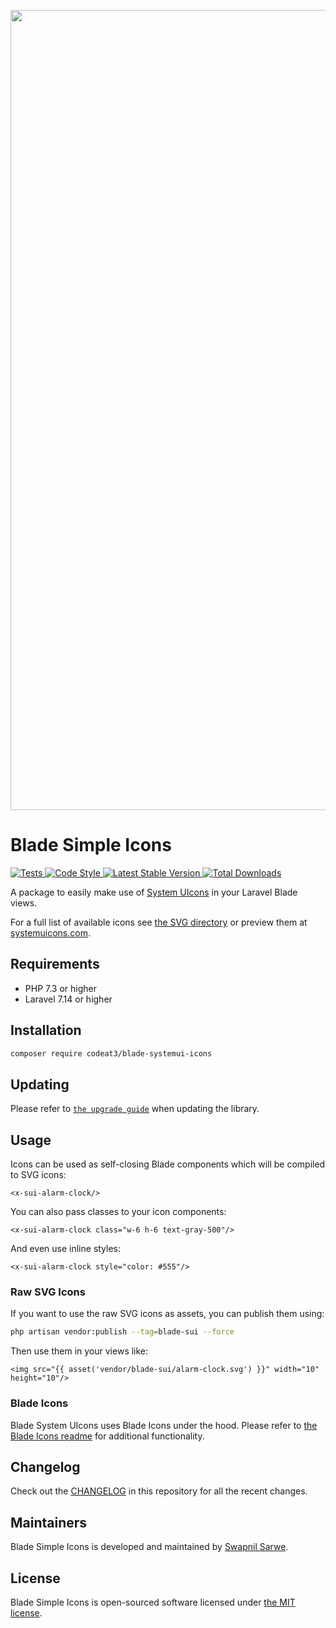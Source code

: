<p align="center">
    <img src="https://banners.beyondco.de/Blade%20System%20UIcons.png?theme=light&packageManager=composer+require&packageName=codeat3%2Fblade-systemui-icons&pattern=architect&style=style_1&description=A+package+to+use+System+UIcons+in+your+Laravel+Blade+views&md=1&showWatermark=1&fontSize=100px&images=https%3A%2F%2Flaravel.com%2Fimg%2Flogomark.min.svg" width="1280" title="Social Card Blade Simple Icons">
</p>

# Blade Simple Icons

<a href="https://github.com/codeat3/blade-systemui-icons/actions?query=workflow%3ATests">
    <img src="https://github.com/codeat3/blade-systemui-icons/workflows/Tests/badge.svg" alt="Tests">
</a>
<a href="https://github.styleci.io/repos/258753939">
    <img src="https://github.styleci.io/repos/258753939/shield?style=flat" alt="Code Style">
</a>
<a href="https://packagist.org/packages/codeat3/blade-systemui-icons">
    <img src="https://img.shields.io/packagist/v/codeat3/blade-systemui-icons" alt="Latest Stable Version">
</a>
<a href="https://packagist.org/packages/codeat3/blade-systemui-icons">
    <img src="https://img.shields.io/packagist/dt/codeat3/blade-systemui-icons" alt="Total Downloads">
</a>

A package to easily make use of [System UIcons](hhttps://github.com/CoreyGinnivan/system-uicons) in your Laravel Blade views.

For a full list of available icons see [the SVG directory](resources/svg) or preview them at [systemuicons.com](https://systemuicons.com/).

## Requirements

- PHP 7.3 or higher
- Laravel 7.14 or higher

## Installation

```bash
composer require codeat3/blade-systemui-icons
```

## Updating

Please refer to [`the upgrade guide`](UPGRADE.md) when updating the library.

## Usage

Icons can be used as self-closing Blade components which will be compiled to SVG icons:

```blade
<x-sui-alarm-clock/>
```

You can also pass classes to your icon components:

```blade
<x-sui-alarm-clock class="w-6 h-6 text-gray-500"/>
```

And even use inline styles:

```blade
<x-sui-alarm-clock style="color: #555"/>
```

### Raw SVG Icons

If you want to use the raw SVG icons as assets, you can publish them using:

```bash
php artisan vendor:publish --tag=blade-sui --force
```

Then use them in your views like:

```blade
<img src="{{ asset('vendor/blade-sui/alarm-clock.svg') }}" width="10" height="10"/>
```

### Blade Icons

Blade System UIcons uses Blade Icons under the hood. Please refer to [the Blade Icons readme](https://github.com/blade-ui-kit/blade-icons) for additional functionality.

## Changelog

Check out the [CHANGELOG](CHANGELOG.md) in this repository for all the recent changes.

## Maintainers

Blade Simple Icons is developed and maintained by [Swapnil Sarwe](https://swapnilsarwe.com).

## License

Blade Simple Icons is open-sourced software licensed under [the MIT license](LICENSE.md).
